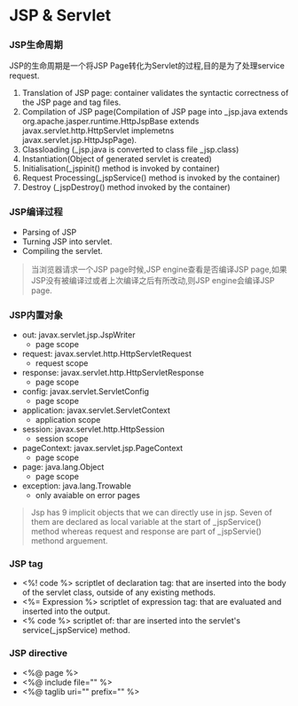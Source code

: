 # JSP & Servlet

### JSP生命周期

JSP的生命周期是一个将JSP Page转化为Servlet的过程,目的是为了处理service request.

1. Translation of JSP page: container validates the syntactic correctness of the JSP page and tag files.
2. Compilation of JSP page(Compilation of JSP page into _jsp.java extends org.apache.jasper.runtime.HttpJspBase extends javax.servlet.http.HttpServlet implemetns javax.servlet.jsp.HttpJspPage).
3. Classloading (_jsp.java is converted to class file _jsp.class)
4. Instantiation(Object of generated servlet is created)
5. Initialisation(_jspinit() method is invoked by container)
6. Request Processing(_jspService() method is invoked by the container)
7. Destroy (_jspDestroy() method invoked by the container)

### JSP编译过程

- Parsing of JSP
- Turning JSP into servlet.
- Compiling the servlet.

> 当浏览器请求一个JSP page时候,JSP engine查看是否编译JSP page,如果JSP没有被编译过或者上次编译之后有所改动,则JSP engine会编译JSP page.

### JSP内置对象

- out: javax.servlet.jsp.JspWriter
    - page scope
- request: javax.servlet.http.HttpServletRequest
    - request scope
- response: javax.servlet.http.HttpServletResponse
    - page scope
- config: javax.servlet.ServletConfig
    - page scope
- application: javax.servlet.ServletContext
    - application scope
- session: javax.servlet.http.HttpSession
    - session scope
- pageContext: javax.servlet.jsp.PageContext
    - page scope
- page: java.lang.Object
    - page scope
- exception: java.lang.Trowable
    - only avaiable on error pages

> Jsp has 9 implicit objects that we can directly use in jsp. Seven of them are declared as local variable at the start of _jspService() method whereas request and response are part of _jspServie() methond arguement.

### JSP tag

- <%! code %> scriptlet of declaration tag: that are inserted into the body of the servlet class, outside of any existing methods.
- <%= Expression %> scriptlet of expression tag: that are evaluated and inserted into the output.
- <% code %> scriptlet of: thar are inserted into the servlet's service(_jspService) method.

### JSP directive

- <%@ page %>
- <%@ include file="" %>
- <%@ taglib uri="" prefix="" %>
